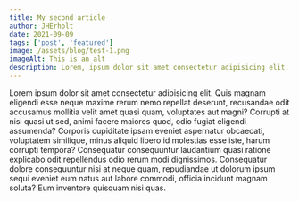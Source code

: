 ```yaml
---
title: My second article
author: JHErholt
date: 2021-09-09
tags: ['post', 'featured']
image: /assets/blog/test-1.png
imageAlt: This is an alt
description: Lorem, ipsum dolor sit amet consectetur adipisicing elit. Provident, vitae!
---
```

Lorem ipsum dolor sit amet consectetur adipisicing elit. Quis magnam eligendi esse neque maxime rerum nemo repellat deserunt, recusandae odit accusamus mollitia velit amet quasi quam, voluptates aut magni? Corrupti at nisi quasi ut sed, animi facere maiores quod, odio fugiat eligendi assumenda? Corporis cupiditate ipsam eveniet aspernatur obcaecati, voluptatem similique, minus aliquid libero id molestias esse iste, harum corrupti tempora? Consequatur consequuntur laudantium quasi ratione explicabo odit repellendus odio rerum modi dignissimos. Consequatur dolore consequuntur nisi at neque quam, repudiandae ut dolorum ipsum sequi eveniet eum natus aut labore commodi, officia incidunt magnam soluta? Eum inventore quisquam nisi quas.